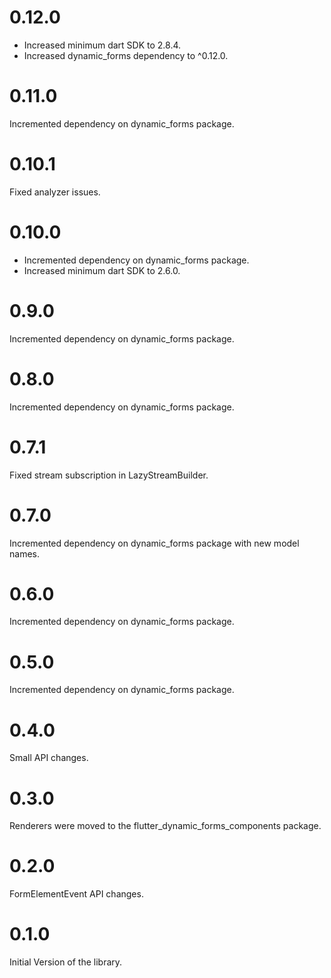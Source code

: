 # 0.12.0

* Increased minimum dart SDK to 2.8.4.
* Increased dynamic_forms dependency to ^0.12.0.

# 0.11.0

Incremented dependency on dynamic_forms package.

# 0.10.1

Fixed analyzer issues.

# 0.10.0

* Incremented dependency on dynamic_forms package.
* Increased minimum dart SDK to 2.6.0.

# 0.9.0

Incremented dependency on dynamic_forms package.

# 0.8.0

Incremented dependency on dynamic_forms package.

# 0.7.1

Fixed stream subscription in LazyStreamBuilder.

# 0.7.0

Incremented dependency on dynamic_forms package with new model names.

# 0.6.0

Incremented dependency on dynamic_forms package.

# 0.5.0

Incremented dependency on dynamic_forms package.

# 0.4.0

Small API changes.

# 0.3.0

Renderers were moved to the flutter_dynamic_forms_components package.

# 0.2.0

FormElementEvent API changes.

# 0.1.0

Initial Version of the library.